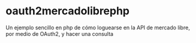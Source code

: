 # oauth2mercadolibrephp
Un ejemplo sencillo en php de cómo loguearse en la API de mercado libre, por medio de OAuth2, y hacer una consulta
